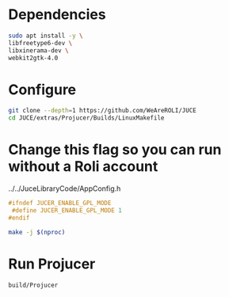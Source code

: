 # Dependencies
```bash
sudo apt install -y \
libfreetype6-dev \
libxinerama-dev \
webkit2gtk-4.0
```

# Configure
```bash
git clone --depth=1 https://github.com/WeAreROLI/JUCE
cd JUCE/extras/Projucer/Builds/LinuxMakefile
```

# Change this flag so you can run without a Roli account
../../JuceLibraryCode/AppConfig.h
```c++
#ifndef JUCER_ENABLE_GPL_MODE
 #define JUCER_ENABLE_GPL_MODE 1
#endif
```

```bash
make -j $(nproc)
```

# Run Projucer
```bash
build/Projucer
```
